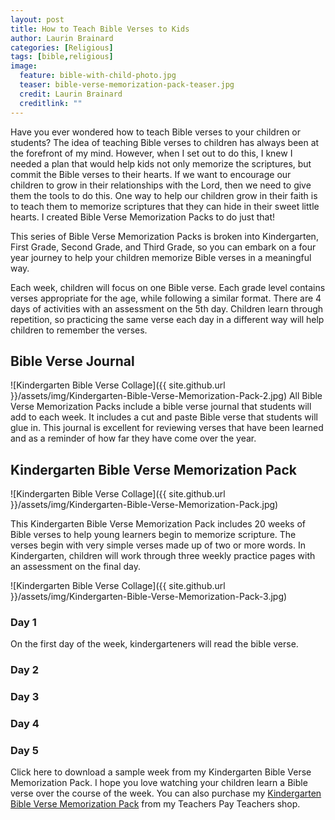 ```yaml
---
layout: post
title: How to Teach Bible Verses to Kids
author: Laurin Brainard
categories: [Religious]
tags: [bible,religious]
image:
  feature: bible-with-child-photo.jpg
  teaser: bible-verse-memorization-pack-teaser.jpg
  credit: Laurin Brainard
  creditlink: ""
---
```

Have you ever wondered how to teach Bible verses to your children or students? The idea of teaching Bible verses to children has always been at the forefront of my mind. However, when I set out to do this, I knew I needed a plan that would help kids not only memorize the scriptures, but commit the Bible verses to their hearts. If we want to encourage our children to grow in their relationships with the Lord, then we need to give them the tools to do this. One way to help our children grow in their faith is to teach them to memorize scriptures that they can hide in their sweet little hearts. I created Bible Verse Memorization Packs to do just that! 

This series of Bible Verse Memorization Packs is broken into Kindergarten, First Grade, Second Grade, and Third Grade, so you can embark on a four year journey to help your children memorize Bible verses in a meaningful way. 

Each week, children will focus on one Bible verse. Each grade level contains verses appropriate for the age, while following a similar format. There are 4 days of activities with an assessment on the 5th day. Children learn through repetition, so practicing the same verse each day in a different way will help children to remember the verses. 

## Bible Verse Journal
![Kindergarten Bible Verse Collage]({{ site.github.url }}/assets/img/Kindergarten-Bible-Verse-Memorization-Pack-2.jpg)
All Bible Verse Memorization Packs include a bible verse journal that students will add to each week. It includes a cut and paste Bible verse that students will glue in. This journal is excellent for reviewing verses that have been learned and as a reminder of how far they have come over the year. 

## Kindergarten Bible Verse Memorization Pack
![Kindergarten Bible Verse Collage]({{ site.github.url }}/assets/img/Kindergarten-Bible-Verse-Memorization-Pack.jpg)

This Kindergarten Bible Verse Memorization Pack includes 20 weeks of Bible verses to help young learners begin to memorize scripture. The verses begin with very simple verses made up of two or more words. In Kindergarten, children will work through three weekly practice pages with an assessment on the final day.

![Kindergarten Bible Verse Collage]({{ site.github.url }}/assets/img/Kindergarten-Bible-Verse-Memorization-Pack-3.jpg)
### Day 1
On the first day of the week, kindergarteners will read the bible verse. 
### Day 2

### Day 3

### Day 4

### Day 5


Click here to download a sample week from my Kindergarten Bible Verse Memorization Pack. I hope you love watching your children learn a Bible verse over the course of the week. You can also purchase my [Kindergarten Bible Verse Memorization Pack](https://www.teacherspayteachers.com/Product/Bible-Verse-Memorization-Pack-for-Kindergarten-3052682?utm_source=TPB%20Blog&utm_campaign=Kindergarten%20Bible%20Verse%20Memorization%20Pack) from my Teachers Pay Teachers shop. 